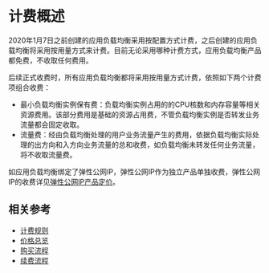 # 计费概述

2020年1月7日之前创建的应用负载均衡采用按配置方式计费，之后创建的应用负载均衡将采用按用量方式来计费。目前无论采用哪种计费方式，应用负载均衡产品都免费，不收取任何费用。

后续正式收费时，所有应用负载均衡都将采用按用量方式计费，依照如下两个计费项组合收费：

- 最小负载均衡实例保有费：负载均衡实例占用的的CPU核数和内存容量等相关资源费用。该部分费用是基础的资源占用费，不管负载均衡实例是否转发业务流量都会固定收取。
- 流量费：经由负载均衡处理的用户业务流量产生的费用，依据负载均衡实际处理的出方向和入方向业务流量的总和收费，如负载均衡未转发任何业务流量，将不收取流量费。

如应用负载均衡绑定了弹性公网IP，弹性公网IP作为独立产品单独收费，弹性公网IP的收费详见[弹性公网IP产品定价](https://docs.jdcloud.com/elastic-ip/billing-overview)。

## 相关参考

- [计费规则](Billing-Rules.md)
- [价格总览](Price-Overview.md)
- [购买流程](Purchase-Process.md)
- [续费流程]()
